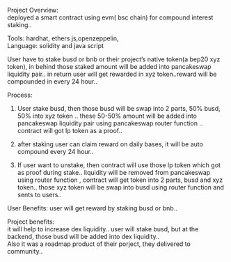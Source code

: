 Project Overview:</br>
deployed a smart contract using evm( bsc chain) for compound interest staking..</br>

Tools: hardhat, ethers js,openzeppelin, </br>
Language: solidity and java script</br>

User have to stake busd or bnb or their project’s native token(a bep20 xyz token), in behind those staked amount will be added into pancakeswap liquidity pair.. in return user will get rewarded in xyz token..reward will be compounded in every 24 hour.. </br>

Process:</br>
1. User stake busd, then those busd will be swap into 2 parts, 50% busd, 50% into xyz token .. these 50-50% amount will be added into pancakeswap liquidity pair using pancakeswap router function .. contract will got lp token as a proof..</br>

2. after staking user can claim reward on daily bases, it will be auto compound every 24 hour.. </br>

3. If user want to unstake, then contract will use those lp token which got as proof during stake.. liquidity will be removed from pancakeswap using router function , contract will get token into 2 parts, busd and xyz token.. those xyz token will be swap into busd using router function and sents to users.. </br>

User Benefits: user will get reward by staking busd or bnb.. </br>

Project benefits: </br>
it will help to increase dex liquidity.. user will stake busd, but at the backend, those busd will be added into dex liquidity..</br>
Also it was a roadmap product of their porject, they delivered to community..
